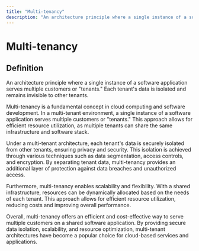 ```yaml
---
title: "Multi-tenancy"
description: "An architecture principle where a single instance of a software application serves multiple customers or "tenants." Each tenant's data is isolated and remains invisible to other tenants."
---
```


# Multi-tenancy

## Definition

An architecture principle where a single instance of a software application serves multiple customers or "tenants." Each tenant's data is isolated and remains invisible to other tenants.

Multi-tenancy is a fundamental concept in cloud computing and software development. In a multi-tenant environment, a single instance of a software application serves multiple customers or "tenants." This approach allows for efficient resource utilization, as multiple tenants can share the same infrastructure and software stack. 

Under a multi-tenant architecture, each tenant's data is securely isolated from other tenants, ensuring privacy and security. This isolation is achieved through various techniques such as data segmentation, access controls, and encryption. By separating tenant data, multi-tenancy provides an additional layer of protection against data breaches and unauthorized access.

Furthermore, multi-tenancy enables scalability and flexibility. With a shared infrastructure, resources can be dynamically allocated based on the needs of each tenant. This approach allows for efficient resource utilization, reducing costs and improving overall performance.

Overall, multi-tenancy offers an efficient and cost-effective way to serve multiple customers on a shared software application. By providing secure data isolation, scalability, and resource optimization, multi-tenant architectures have become a popular choice for cloud-based services and applications.


